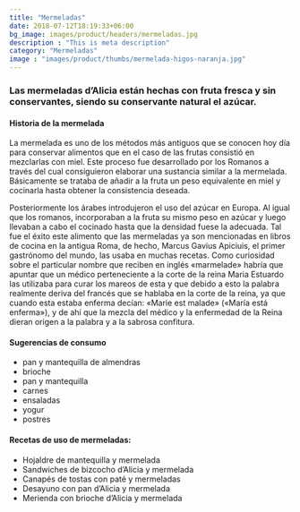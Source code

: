 ```yaml
---
title: "Mermeladas"
date: 2018-07-12T18:19:33+06:00
bg_image: images/product/headers/mermeladas.jpg
description : "This is meta description"
category: "Mermeladas"
image : "images/product/thumbs/mermelada-higos-naranja.jpg"
---
```


### Las mermeladas d’Alicia están hechas con fruta fresca y sin conservantes, siendo su conservante natural el azúcar.

#### Historia de la mermelada

La mermelada es uno de los métodos más antiguos que se conocen hoy día para conservar alimentos que en el caso de las frutas consistió en mezclarlas con miel. Este proceso fue desarrollado por los Romanos a través del cual consiguieron elaborar una sustancia similar a la mermelada. Básicamente se trataba de añadir a la fruta un peso equivalente en miel y cocinarla hasta obtener la consistencia deseada.

Posteriormente los árabes introdujeron el uso del azúcar en Europa. Al igual que los romanos, incorporaban a la fruta su mismo peso en azúcar y luego llevaban a cabo el cocinado hasta que la densidad fuese la adecuada. Tal fue el éxito este alimento que las mermeladas ya son mencionadas en libros de cocina en la antigua Roma, de hecho, Marcus Gavius Apiciuis, el primer gastrónomo del mundo, las usaba en muchas recetas.
Como curiosidad sobre el particular nombre que reciben en inglés «marmelade» habría que apuntar que un médico perteneciente a la corte de la reina Maria Estuardo las utilizaba para curar los mareos de esta y que debido a esto la palabra realmente deriva del francés que se hablaba en la corte de la reina, ya que cuando esta estaba enferma decían: «Marie est malade» («María está enferma»), y de ahí que la mezcla del médico y la enfermedad de la Reina dieran origen a la palabra y a la sabrosa confitura.

#### Sugerencias de consumo

- pan y mantequilla de almendras
- brioche
- pan y mantequilla
- carnes
- ensaladas
- yogur
- postres

#### Recetas de uso de mermeladas:

- Hojaldre de mantequilla y mermelada
- Sandwiches de bizcocho d’Alicia y mermelada
- Canapés de tostas con paté y mermeladas
- Desayuno con pan d’Alicia y mermelada
- Merienda con brioche d’Alicia y mermelada
